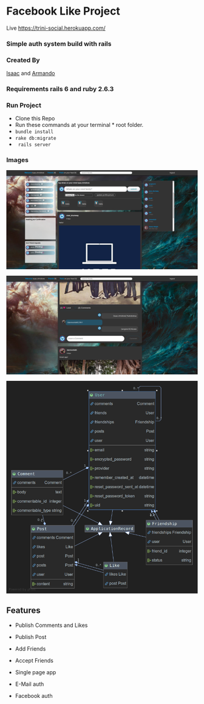 # Facebook Like Project

Live https://trini-social.herokuapp.com/

### Simple auth system build with rails

### Created By 

[Isaac](https://github.com/ispirett)  and [Armando](https://github.com/SotoArmando)


### Requirements rails 6 and ruby 2.6.3
### Run Project
* Clone this Repo
* Run these commands at your terminal * root folder.
* ``` bundle install ```
* ``` rake db:migrate ```
* ``` rails server```

### Images
![image](fb_like.png)

![image](fb_like_2.png)

![image](Like.png)




## Features 


- Publish Comments and Likes

- Publish Post

- Add Friends

- Accept Friends

- Single page app

- E-Mail auth

- Facebook auth 
